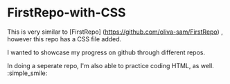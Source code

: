 # FirstRepo-with-CSS

This is very similar to [FirstRepo] (https://github.com/oliva-sam/FirstRepo) , however this repo has a CSS file added. 

I wanted to showcase my progress on github through different repos.

In doing a seperate repo, I'm also able to practice coding HTML, as well. :simple_smile:
